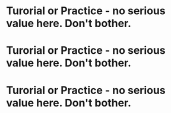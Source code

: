# Turorial or Practice - no serious value here.  Don't bother.
# Turorial or Practice - no serious value here.  Don't bother.
# Turorial or Practice - no serious value here.  Don't bother.
